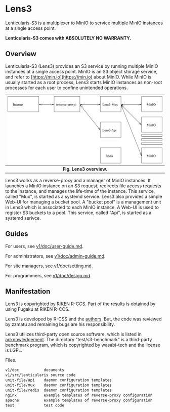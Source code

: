 # Lens3

Lenticularis-S3 is a multiplexer to MinIO to service multiple MinIO
instances at a single access point.

__Lenticularis-S3 comes with ABSOLUTELY NO WARRANTY.__

## Overview

Lenticularis-S3 (Lens3) provides an S3 service by running multiple
MinIO instances at a single access point.  MinIO is an S3 object
storage service, and refer to [https://min.io](https://min.io) about
MinIO.  While MinIO is usually started as a root process, Lens3 starts
MinIO instances as non-root processes for each user to confine
unintended operations.

| ![lens3-overview](v1/doc/lens3-overview.svg) |
|:--:|
| **Fig. Lens3 overview.** |

Lens3 works as a reverse-proxy and a manager of MinIO instances.  It
launches a MinIO instance on an S3 request, redirects file access
requests to the instance, and manages the life-time of the instance.
This service, called "Mux", is started as a systemd service.  Lens3
also provides a simple Web-UI for managing a bucket pool.  A "bucket
pool" is a management unit in Lens3 which is associated to each MinIO
instance.  A Web-UI is used to register S3 buckets to a pool.  This
service, called "Api", is started as a systemd serivce.

## Guides

For users,
see [v1/doc/user-guide.md](v1/doc/user-guide.md).

For administrators,
see [v1/doc/admin-guide.md](v1/doc/admin-guide.md).

For site managers,
see [v1/doc/setting.md](v1/doc/setting.md).

For programmers,
see [v1/doc/design.md](v1/doc/design.md).

## Manifestation

Lens3 is copyrighted by RIKEN R-CCS.  Part of the results is
obtained by using Fugaku at RIKEN R-CCS.

Lens3 is developed by R-CSS and the [authors](AUTHORS.txt).  But, the
code was reviewed by zzmatu and remaining bugs are his responsibility.

Lens3 utilizes third-party open source software, which is listed in
[acknowledgement](v1/ACKNOWLEDGEMENT.txt).  The directory
"test/s3-benchmark" is a third-party benchmark program, which is
copyrighted by wasabi-tech and the license is LGPL.

Files.

```
v1/doc           documents
v1/src/lenticularis source code
unit-file/api    daemon configuration templates
unit-file/mux    daemon configuration templates
unit-file/redis  daemon configuration templates
nginx            example templates of reverse-proxy configuration
apache           example templates of reverse-proxy configuration
test             test code
```

